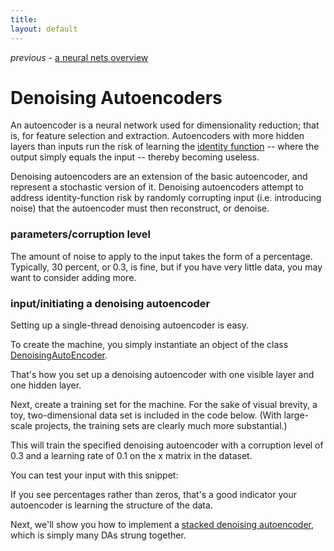 ```yaml
---
title: 
layout: default
---
```


*previous* - [a neural nets overview](../overview.html)
# Denoising Autoencoders

An autoencoder is a neural network used for dimensionality reduction; that is, for feature selection and extraction. Autoencoders with more hidden layers than inputs run the risk of learning the [identity function](https://en.wikipedia.org/wiki/Identity_function) -- where the output simply equals the input -- thereby becoming useless. 

Denoising autoencoders are an extension of the basic autoencoder, and represent a stochastic version of it. Denoising autoencoders attempt to address identity-function risk by randomly corrupting input (i.e. introducing noise) that the autoencoder must then reconstruct, or denoise. 

### parameters/corruption level 

The amount of noise to apply to the input takes the form of a percentage. Typically, 30 percent, or 0.3, is fine, but if you have very little data, you may want to consider adding more.

### input/initiating a denoising autoencoder

Setting up a single-thread denoising autoencoder is easy. 

To create the machine, you simply instantiate an object of the class [DenoisingAutoEncoder](../doc/org/deeplearning4j/da/DenoisingAutoEncoder.html).

<script src="http://gist-it.appspot.com/https://github.com/agibsonccc/java-deeplearning/blob/master/deeplearning4j-examples/src/main/java/org/deeplearning4j/example/mnist/DenoisingAutoEncoderMnistExample.java?slice=24:29"></script>

That's how you set up a denoising autoencoder with one visible layer and one hidden layer.

Next, create a training set for the machine. For the sake of visual brevity, a toy, two-dimensional data set is included in the code below. (With large-scale projects, the training sets are clearly much more substantial.)

<script src="http://gist-it.appspot.com/https://github.com/agibsonccc/java-deeplearning/blob/master/deeplearning4j-examples/src/main/java/org/deeplearning4j/example/mnist/DenoisingAutoEncoderMnistExample.java?slice=30:36"></script>

This will train the specified denoising autoencoder with a corruption level of 0.3 and a learning rate of 0.1 on the x matrix in the dataset.

You can test your input with this snippet:

<script src="http://gist-it.appspot.com/https://github.com/agibsonccc/java-deeplearning/blob/master/deeplearning4j-examples/src/main/java/org/deeplearning4j/example/mnist/DenoisingAutoEncoderMnistExample.java?slice=49:69"></script>

If you see percentages rather than zeros, that's a good indicator your autoencoder is learning the structure of the data.

Next, we'll show you how to implement a [stacked denoising autoencoder](../stackeddenoisingautoencoder.html), which is simply many DAs strung together.
